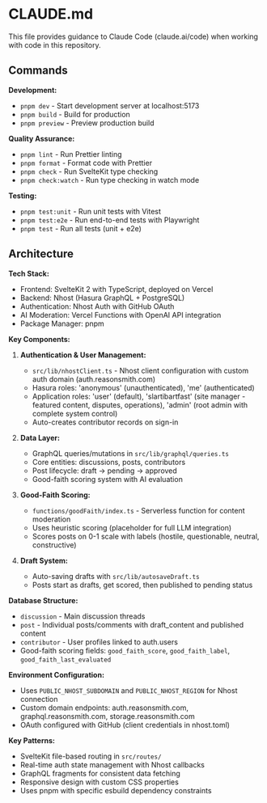 # CLAUDE.md

This file provides guidance to Claude Code (claude.ai/code) when working with code in this repository.

## Commands

**Development:**
- `pnpm dev` - Start development server at localhost:5173
- `pnpm build` - Build for production
- `pnpm preview` - Preview production build

**Quality Assurance:**
- `pnpm lint` - Run Prettier linting
- `pnpm format` - Format code with Prettier
- `pnpm check` - Run SvelteKit type checking
- `pnpm check:watch` - Run type checking in watch mode

**Testing:**
- `pnpm test:unit` - Run unit tests with Vitest
- `pnpm test:e2e` - Run end-to-end tests with Playwright
- `pnpm test` - Run all tests (unit + e2e)

## Architecture

**Tech Stack:**
- Frontend: SvelteKit 2 with TypeScript, deployed on Vercel
- Backend: Nhost (Hasura GraphQL + PostgreSQL)
- Authentication: Nhost Auth with GitHub OAuth
- AI Moderation: Vercel Functions with OpenAI API integration
- Package Manager: pnpm

**Key Components:**

1. **Authentication & User Management:**
   - `src/lib/nhostClient.ts` - Nhost client configuration with custom auth domain (auth.reasonsmith.com)
   - Hasura roles: 'anonymous' (unauthenticated), 'me' (authenticated)
   - Application roles: 'user' (default), 'slartibartfast' (site manager - featured content, disputes, operations), 'admin' (root admin with complete system control)
   - Auto-creates contributor records on sign-in

2. **Data Layer:**
   - GraphQL queries/mutations in `src/lib/graphql/queries.ts`
   - Core entities: discussions, posts, contributors
   - Post lifecycle: draft → pending → approved
   - Good-faith scoring system with AI evaluation

3. **Good-Faith Scoring:**
   - `functions/goodFaith/index.ts` - Serverless function for content moderation
   - Uses heuristic scoring (placeholder for full LLM integration)
   - Scores posts on 0-1 scale with labels (hostile, questionable, neutral, constructive)

4. **Draft System:**
   - Auto-saving drafts with `src/lib/autosaveDraft.ts`
   - Posts start as drafts, get scored, then published to pending status

**Database Structure:**
- `discussion` - Main discussion threads
- `post` - Individual posts/comments with draft_content and published content
- `contributor` - User profiles linked to auth.users
- Good-faith scoring fields: `good_faith_score`, `good_faith_label`, `good_faith_last_evaluated`

**Environment Configuration:**
- Uses `PUBLIC_NHOST_SUBDOMAIN` and `PUBLIC_NHOST_REGION` for Nhost connection
- Custom domain endpoints: auth.reasonsmith.com, graphql.reasonsmith.com, storage.reasonsmith.com
- OAuth configured with GitHub (client credentials in nhost.toml)

**Key Patterns:**
- SvelteKit file-based routing in `src/routes/`
- Real-time auth state management with Nhost callbacks
- GraphQL fragments for consistent data fetching
- Responsive design with custom CSS properties
- Uses pnpm with specific esbuild dependency constraints
